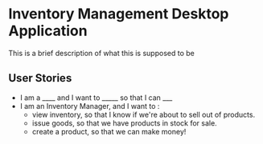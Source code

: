 # Inventory Management Desktop Application

This is a brief description of what this is supposed to be 

## User Stories

* I am a ____ and I want to _____ so that  I can ___
* I am an Inventory Manager, and I want to :
   * view inventory, so that I know if we're about to sell out of products.
   * issue goods, so that we have products in stock for sale.
   * create a product, so that we can make money!
